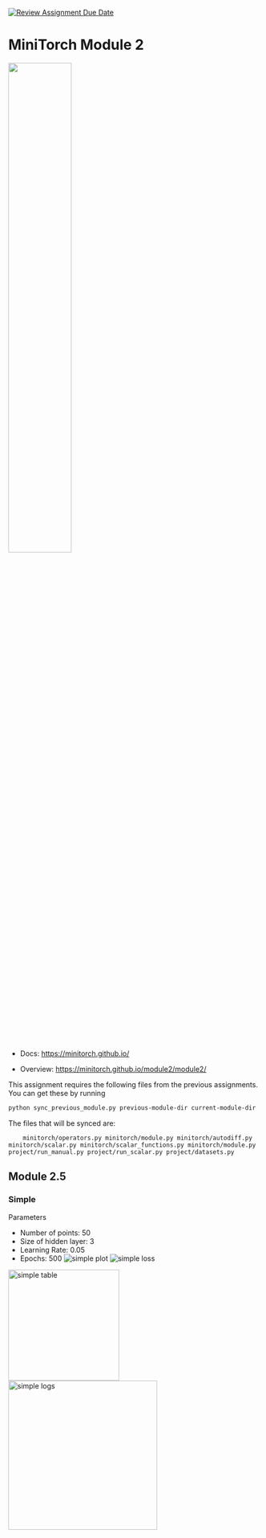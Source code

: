[![Review Assignment Due Date](https://classroom.github.com/assets/deadline-readme-button-22041afd0340ce965d47ae6ef1cefeee28c7c493a6346c4f15d667ab976d596c.svg)](https://classroom.github.com/a/YFgwt0yY)
# MiniTorch Module 2

<img src="https://minitorch.github.io/minitorch.svg" width="50%">


* Docs: https://minitorch.github.io/

* Overview: https://minitorch.github.io/module2/module2/

This assignment requires the following files from the previous assignments. You can get these by running

```bash
python sync_previous_module.py previous-module-dir current-module-dir
```

The files that will be synced are:

        minitorch/operators.py minitorch/module.py minitorch/autodiff.py minitorch/scalar.py minitorch/scalar_functions.py minitorch/module.py project/run_manual.py project/run_scalar.py project/datasets.py


## Module 2.5
### Simple
Parameters
- Number of points: 50
- Size of hidden layer: 3
- Learning Rate: 0.05
- Epochs: 500
![simple plot](https://github.com/user-attachments/assets/cc1c6e41-4472-44d6-876a-f34709d5d062)
![simple loss](https://github.com/user-attachments/assets/b8427689-e605-4c8c-bd17-dbd3f0dec225)
<img width="221" alt="simple table" src="https://github.com/user-attachments/assets/63a5dba6-7c01-4bb2-b0b3-81f733f7be82">
<img width="297" alt="simple logs" src="https://github.com/user-attachments/assets/b2b35848-a8a8-4710-aee4-f85239ed1985">

